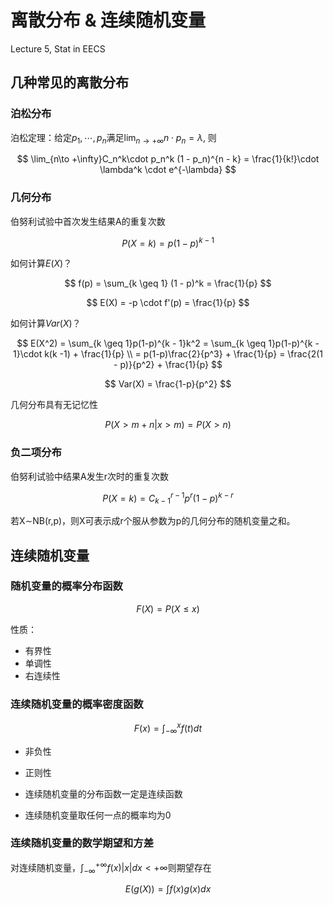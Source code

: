 # 离散分布 & 连续随机变量
Lecture 5, Stat in EECS
## 几种常见的离散分布
### 泊松分布
泊松定理：给定$p_1, \cdots, p_n$满足$\lim_{n\to +\infty} n \cdot p_n = \lambda$, 则

$$
\lim_{n\to +\infty}C_n^k\cdot p_n^k (1 - p_n)^{n - k} = \frac{1}{k!}\cdot \lambda^k \cdot e^{-\lambda}
$$

### 几何分布
伯努利试验中首次发生结果A的重复次数

$$
P(X = k) = p(1 - p)^{k - 1}
$$

如何计算$E(X)$？

$$
f(p) = \sum_{k \geq 1} (1 - p)^k = \frac{1}{p}
$$

$$
E(X) = -p \cdot f'(p) = \frac{1}{p}
$$

如何计算$Var(X)$？

$$
E(X^2) = \sum_{k \geq 1}p(1-p)^{k - 1}k^2 = \sum_{k \geq 1}p(1-p)^{k - 1}\cdot k(k -1) + \frac{1}{p} \\ = p(1-p)\frac{2}{p^3} + \frac{1}{p}  = \frac{2(1 - p)}{p^2} + \frac{1}{p}
$$

$$
Var(X) = \frac{1-p}{p^2}
$$

几何分布具有无记忆性

$$
P(X > m + n | x > m) = P(X > n)
$$

### 负二项分布
伯努利试验中结果A发生r次时的重复次数

$$
P(X = k) = C_{k - 1}^{r - 1}p^r(1-p)^{k - r}
$$

若X∼NB(r,p)，则X可表示成r个服从参数为p的几何分布的随机变量之和。

## 连续随机变量
### 随机变量的概率分布函数
$$
F(X) = P(X \leq x)
$$

性质：
* 有界性
* 单调性
* 右连续性

### 连续随机变量的概率密度函数
$$
F(x) = \int_{-\infty}^{x}f(t)dt
$$

* 非负性
* 正则性

* 连续随机变量的分布函数一定是连续函数
* 连续随机变量取任何一点的概率均为0

### 连续随机变量的数学期望和方差
对连续随机变量，$\int_{-\infty}^{+\infty}f(x)|x|dx<+\infty$则期望存在

$$
E(g(X)) = \int f(x) g(x) dx
$$